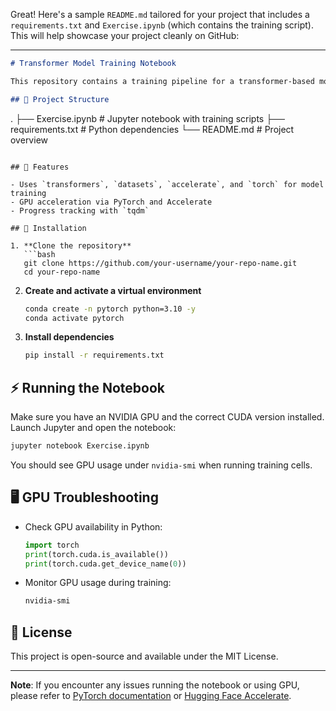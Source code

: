 Great! Here's a sample `README.md` tailored for your project that includes a `requirements.txt` and `Exercise.ipynb` (which contains the training script). This will help showcase your project cleanly on GitHub:

---

```markdown
# Transformer Model Training Notebook

This repository contains a training pipeline for a transformer-based model using Hugging Face's `transformers` library. The training is implemented in a Jupyter Notebook (`Exercise.ipynb`) and can be run on both CPU and GPU (NVIDIA CUDA supported).

## 📁 Project Structure

```

.
├── Exercise.ipynb       # Jupyter notebook with training scripts
├── requirements.txt     # Python dependencies
└── README.md            # Project overview

````

## 🚀 Features

- Uses `transformers`, `datasets`, `accelerate`, and `torch` for model training
- GPU acceleration via PyTorch and Accelerate
- Progress tracking with `tqdm`

## 🧰 Installation

1. **Clone the repository**
   ```bash
   git clone https://github.com/your-username/your-repo-name.git
   cd your-repo-name
````

2. **Create and activate a virtual environment**

   ```bash
   conda create -n pytorch python=3.10 -y
   conda activate pytorch
   ```

3. **Install dependencies**

   ```bash
   pip install -r requirements.txt
   ```

## ⚡ Running the Notebook

Make sure you have an NVIDIA GPU and the correct CUDA version installed. Launch Jupyter and open the notebook:

```bash
jupyter notebook Exercise.ipynb
```

You should see GPU usage under `nvidia-smi` when running training cells.

## 🖥️ GPU Troubleshooting

* Check GPU availability in Python:

  ```python
  import torch
  print(torch.cuda.is_available())
  print(torch.cuda.get_device_name(0))
  ```
* Monitor GPU usage during training:

  ```bash
  nvidia-smi
  ```

## 📜 License

This project is open-source and available under the MIT License.

---

**Note**: If you encounter any issues running the notebook or using GPU, please refer to [PyTorch documentation](https://pytorch.org/) or [Hugging Face Accelerate](https://huggingface.co/docs/accelerate/).


